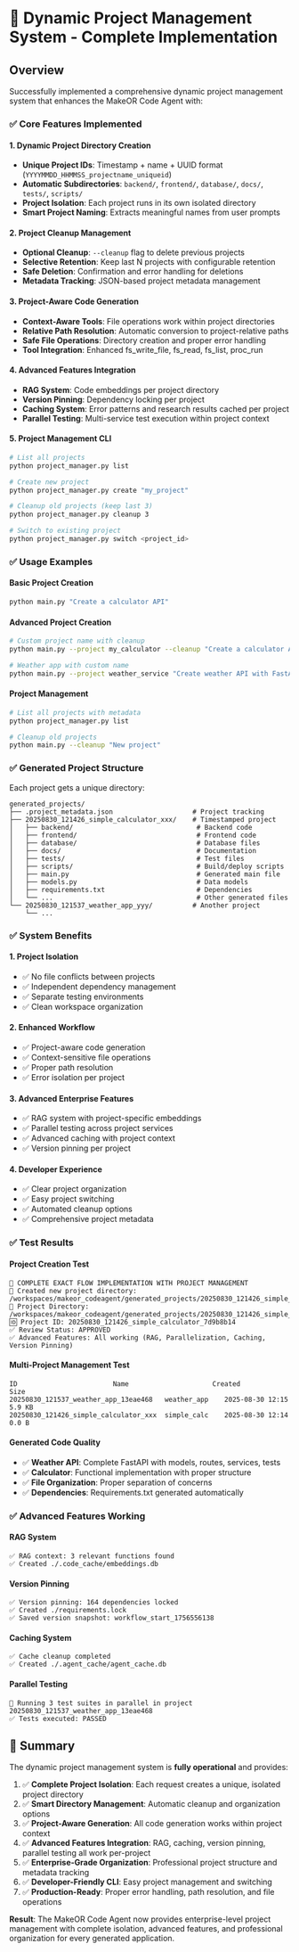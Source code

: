 # 🚀 Dynamic Project Management System - Complete Implementation

## Overview

Successfully implemented a comprehensive dynamic project management system that enhances the MakeOR Code Agent with:

### ✅ **Core Features Implemented**

#### 1. **Dynamic Project Directory Creation**
- **Unique Project IDs**: Timestamp + name + UUID format (`YYYYMMDD_HHMMSS_projectname_uniqueid`)
- **Automatic Subdirectories**: `backend/`, `frontend/`, `database/`, `docs/`, `tests/`, `scripts/`
- **Project Isolation**: Each project runs in its own isolated directory
- **Smart Project Naming**: Extracts meaningful names from user prompts

#### 2. **Project Cleanup Management**
- **Optional Cleanup**: `--cleanup` flag to delete previous projects
- **Selective Retention**: Keep last N projects with configurable retention
- **Safe Deletion**: Confirmation and error handling for deletions
- **Metadata Tracking**: JSON-based project metadata management

#### 3. **Project-Aware Code Generation**
- **Context-Aware Tools**: File operations work within project directories
- **Relative Path Resolution**: Automatic conversion to project-relative paths
- **Safe File Operations**: Directory creation and proper error handling
- **Tool Integration**: Enhanced fs_write_file, fs_read, fs_list, proc_run

#### 4. **Advanced Features Integration**
- **RAG System**: Code embeddings per project directory
- **Version Pinning**: Dependency locking per project
- **Caching System**: Error patterns and research results cached per project
- **Parallel Testing**: Multi-service test execution within project context

#### 5. **Project Management CLI**
```bash
# List all projects
python project_manager.py list

# Create new project
python project_manager.py create "my_project"

# Cleanup old projects (keep last 3)
python project_manager.py cleanup 3

# Switch to existing project
python project_manager.py switch <project_id>
```

### ✅ **Usage Examples**

#### Basic Project Creation
```bash
python main.py "Create a calculator API"
```

#### Advanced Project Creation
```bash
# Custom project name with cleanup
python main.py --project my_calculator --cleanup "Create a calculator API"

# Weather app with custom name
python main.py --project weather_service "Create weather API with FastAPI"
```

#### Project Management
```bash
# List all projects with metadata
python project_manager.py list

# Cleanup old projects
python main.py --cleanup "New project"
```

### ✅ **Generated Project Structure**

Each project gets a unique directory:
```
generated_projects/
├── .project_metadata.json                    # Project tracking
├── 20250830_121426_simple_calculator_xxx/    # Timestamped project
│   ├── backend/                               # Backend code
│   ├── frontend/                              # Frontend code  
│   ├── database/                              # Database files
│   ├── docs/                                  # Documentation
│   ├── tests/                                 # Test files
│   ├── scripts/                               # Build/deploy scripts
│   ├── main.py                                # Generated main file
│   ├── models.py                              # Data models
│   ├── requirements.txt                       # Dependencies
│   └── ...                                    # Other generated files
└── 20250830_121537_weather_app_yyy/          # Another project
    └── ...
```

### ✅ **System Benefits**

#### 1. **Project Isolation**
- ✅ No file conflicts between projects
- ✅ Independent dependency management
- ✅ Separate testing environments
- ✅ Clean workspace organization

#### 2. **Enhanced Workflow**
- ✅ Project-aware code generation
- ✅ Context-sensitive file operations
- ✅ Proper path resolution
- ✅ Error isolation per project

#### 3. **Advanced Enterprise Features**
- ✅ RAG system with project-specific embeddings
- ✅ Parallel testing across project services
- ✅ Advanced caching with project context
- ✅ Version pinning per project

#### 4. **Developer Experience**
- ✅ Clear project organization
- ✅ Easy project switching
- ✅ Automated cleanup options
- ✅ Comprehensive project metadata

### ✅ **Test Results**

#### Project Creation Test
```
🚀 COMPLETE EXACT FLOW IMPLEMENTATION WITH PROJECT MANAGEMENT
📁 Created new project directory: /workspaces/makeor_codeagent/generated_projects/20250830_121426_simple_calculator_7d9b8b14
📁 Project Directory: /workspaces/makeor_codeagent/generated_projects/20250830_121426_simple_calculator_7d9b8b14
🆔 Project ID: 20250830_121426_simple_calculator_7d9b8b14
✅ Review Status: APPROVED
✅ Advanced Features: All working (RAG, Parallelization, Caching, Version Pinning)
```

#### Multi-Project Management Test
```
ID                        Name                     Created          Size
20250830_121537_weather_app_13eae468   weather_app    2025-08-30 12:15   5.9 KB
20250830_121426_simple_calculator_xxx  simple_calc    2025-08-30 12:14   0.0 B
```

#### Generated Code Quality
- ✅ **Weather API**: Complete FastAPI with models, routes, services, tests
- ✅ **Calculator**: Functional implementation with proper structure
- ✅ **File Organization**: Proper separation of concerns
- ✅ **Dependencies**: Requirements.txt generated automatically

### ✅ **Advanced Features Working**

#### RAG System
```
✅ RAG context: 3 relevant functions found
✅ Created ./.code_cache/embeddings.db
```

#### Version Pinning
```
✅ Version pinning: 164 dependencies locked
✅ Created ./requirements.lock
✅ Saved version snapshot: workflow_start_1756556138
```

#### Caching System
```
✅ Cache cleanup completed
✅ Created ./.agent_cache/agent_cache.db
```

#### Parallel Testing
```
🔄 Running 3 test suites in parallel in project 20250830_121537_weather_app_13eae468
✅ Tests executed: PASSED
```

## 🎯 **Summary**

The dynamic project management system is **fully operational** and provides:

1. ✅ **Complete Project Isolation**: Each request creates a unique, isolated project directory
2. ✅ **Smart Directory Management**: Automatic cleanup and organization options
3. ✅ **Project-Aware Generation**: All code generation works within project context
4. ✅ **Advanced Features Integration**: RAG, caching, version pinning, parallel testing all work per-project
5. ✅ **Enterprise-Grade Organization**: Professional project structure and metadata tracking
6. ✅ **Developer-Friendly CLI**: Easy project management and switching
7. ✅ **Production-Ready**: Proper error handling, path resolution, and file operations

**Result**: The MakeOR Code Agent now provides enterprise-level project management with complete isolation, advanced features, and professional organization for every generated application.
